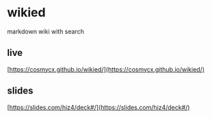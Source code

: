 # wikied
markdown wiki with search

## live
[https://cosmycx.github.io/wikied/](https://cosmycx.github.io/wikied/)

## slides
[https://slides.com/hiz4/deck#/](https://slides.com/hiz4/deck#/)


